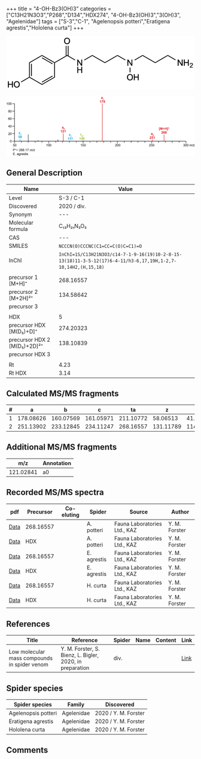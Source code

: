 +++
title = "4-OH-Bz3(OH)3"
categories = ["C13H21N3O3","P268","D134","HDX274",
"4-OH-Bz3(OH)3","3(OH)3",
"Agelenidae"]
tags = ["S-3","C-1",
"Agelenopsis potteri","Eratigena agrestis","Hololena curta"]
+++

![](/img/4-OH-Bz3(OH)3.png)

![](/img_MSMS/268_4-OH-Bz3(OH)3_Ea.png?classes=border)

## General Description

| Name                        | Value       |
|-----------------------------|-------------|
| Level                       | S-3 / C-1   |
| Discovered                  | 2020 / div. |
| Synonym                     | ---         |
| Molecular formula           | C₁₃H₂₁N₃O₃  |
| CAS                         | ---         |
| SMILES | `NCCCN(O)CCCNC(C1=CC=C(O)C=C1)=O`  |
| InChI  | `InChI=1S/C13H21N3O3/c14-7-1-9-16(19)10-2-8-15-13(18)11-3-5-12(17)6-4-11/h3-6,17,19H,1-2,7-10,14H2,(H,15,18)`  |
|                             |             |
| precursor 1 [M+H]⁺          | 268.16557   |
| precursor 2 [M+2H]²⁺        | 134.58642   |
| precursor 3                 |             |
|                             |             |
| HDX                         | 5           |
| precursor HDX   [M(D₅)+D]⁺   | 274.20323   |
| precursor HDX 2 [M(D₅)+2D]²⁺ | 138.10839   |
| precursor HDX 3             |             |
|                             |             |
| Rt                          | 4.23        |
| Rt HDX                      | 3.14            |

## Calculated MS/MS fragments

| # | a         | b         | c         | ta        | z         | y         | tz        |
|---|-----------|-----------|-----------|-----------|-----------|-----------|-----------|
| 1 | 178.08626 | 160.07569 | 161.05971 | 211.10772 | 58.06513 | 41.03858 | 91.08659 |
| 2 | 251.13902 | 233.12845 | 234.11247 | 268.16557 | 131.11789 | 114.09134 | 148.14444 |

## Additional MS/MS fragments

| m/z | Annotation |
|-----|------------|
| 121.02841 | a0         |

## Recorded MS/MS spectra

| pdf                                              | Precursor | Co-eluting | Spider      | Source                       | Author        |
|--------------------------------------------------|-----------|------------|-------------|------------------------------|---------------|
| [Data](/pdf/A-potteri/268_4-OH-Bz3(OH)3_Ap.pdf) | 268.16557 |           | A. potteri | Fauna Laboratories Ltd., KAZ | Y. M. Forster |
| [Data](/pdf/A-potteri/268_4-OH-Bz3(OH)3_Ap_HDX.pdf) | HDX |           | A. potteri | Fauna Laboratories Ltd., KAZ | Y. M. Forster |
| [Data](/pdf/E-agrestis/268_4-OH-Bz3(OH)3_Ea.pdf) |268.16557 |            | E. agrestis | Fauna Laboratories Ltd., KAZ | Y. M. Forster |
| [Data](/pdf/E-agrestis/268_4-OH-Bz3(OH)3_Ea_HDX.pdf) | HDX |            | E. agrestis | Fauna Laboratories Ltd., KAZ | Y. M. Forster |
| [Data](/pdf/H-curta/268_4-OH-Bz3(OH)3_Hc.pdf) | 268.16557 |           | H. curta | Fauna Laboratories Ltd., KAZ | Y. M. Forster |
| [Data](/pdf/H-curta/268_4-OH-Bz3(OH)3_Hc_HDX.pdf) | HDX |           | H. curta | Fauna Laboratories Ltd., KAZ | Y. M. Forster |

## References

| Title | Reference | Spider | Name | Content | Link |
|-------|-----------|--------|------|---------|------|
| Low molecular mass compounds in spider venom      | Y. M. Forster, S. Bienz, L. Bigler, 2020, in preparation          | div.       |   |   | [Link](unknown) |

## Spider species

| Spider species     | Family     | Discovered           |
|--------------------|------------|----------------------|
| Agelenopsis potteri | Agelenidae | 2020 / Y. M. Forster |
| Eratigena agrestis | Agelenidae | 2020 / Y. M. Forster |
| Hololena curta | Agelenidae | 2020 / Y. M. Forster |

## Comments